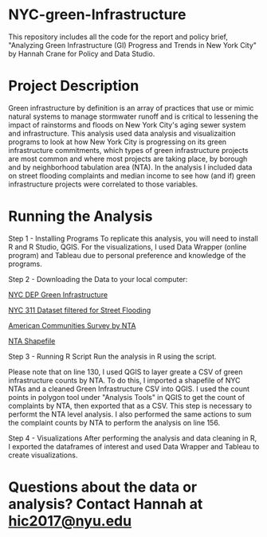 # NYC-green-Infrastructure
This repository includes all the code for the report and policy brief, "Analyzing Green Infrastructure (GI) Progress and Trends in New York City" by Hannah Crane for Policy and Data Studio.
# Project Description
Green infrastructure by definition is an array of practices that use or mimic natural systems to manage stormwater runoff and is critical to lessening the impact of rainstorms and floods on New York City's aging sewer system and infrastructure. This analysis used data analysis and visualizaition programs to look at how New York City is progressing on its green infrastructure commitments, which types of green infrastructure projects are most common and where most projects are taking place, by borough and by neighborhood tabulation area (NTA). In the analysis I  included data on street flooding complaints and median income to see how (and if) green infrastructure projects were correlated to those variables.
# Running the Analysis

Step 1 - Installing Programs
To replicate this analysis, you will need to install R and R Studio, QGIS. For the visualizations, I used Data Wrapper (online program) and Tableau due to personal preference and knowledge of the programs. 

Step 2 - Downloading the Data to your local computer:

[NYC DEP Green Infrastructure 
](https://data.cityofnewyork.us/Environment/DEP-Green-Infrastructure/spjh-pz7h)

[NYC 311 Dataset filtered for Street Flooding](https://data.cityofnewyork.us/widgets/wymi-u6i8?mobile_redirect=true) 

[American Communities Survey by NTA 
](https://www1.nyc.gov/site/planning/data-maps/open-data/dwn-acs-nta.page)


[NTA Shapefile](https://data.cityofnewyork.us/City-Government/2010-Neighborhood-Tabulation-Areas-NTAs-/cpf4-rkhq) 

Step 3 - Running R Script
Run the analysis in R using the script.

Please note that on line 130, I used QGIS to layer greate a CSV of green infrastructure counts by NTA. To do this, I imported a shapefile of NYC NTAs and a cleaned Green Infrastructure CSV into QGIS. I used the count points in polygon tool under "Analysis Tools" in QGIS to get the count of complaints by NTA, then exported that as a CSV. 
This step is necessary to performt the NTA level analysis.
I also performed the same actions to sum the complaint counts by NTA to perform the analysis on line 156.

Step 4 - Visualizations
After performing the analysis and data cleaning in R, I exported the dataframes of interest and used Data Wrapper and Tableau to create visualizations.



# Questions about the data or analysis? Contact Hannah at hic2017@nyu.edu
